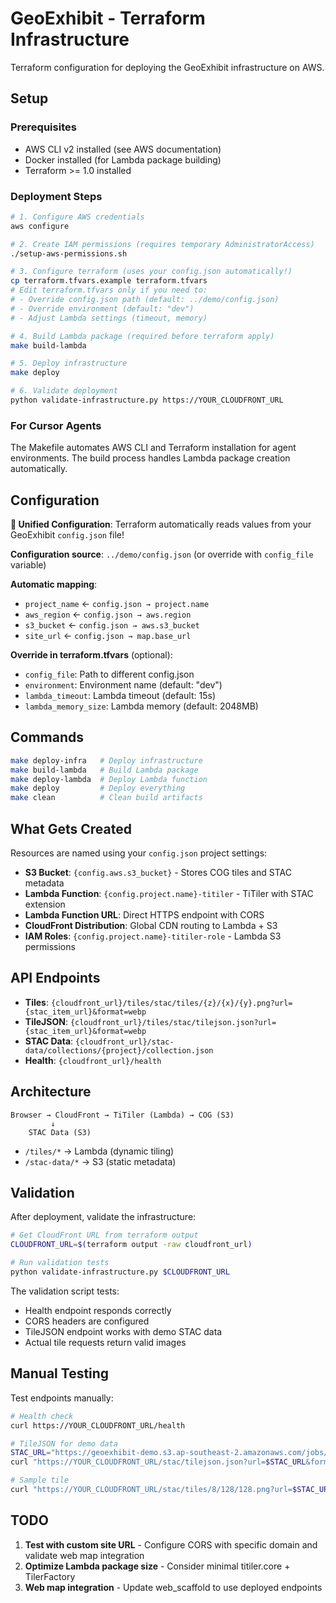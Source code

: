 # GeoExhibit - Terraform Infrastructure

Terraform configuration for deploying the GeoExhibit infrastructure on AWS.

## Setup

### Prerequisites
- AWS CLI v2 installed (see AWS documentation)
- Docker installed (for Lambda package building)  
- Terraform >= 1.0 installed

### Deployment Steps

```bash
# 1. Configure AWS credentials
aws configure

# 2. Create IAM permissions (requires temporary AdministratorAccess)
./setup-aws-permissions.sh

# 3. Configure terraform (uses your config.json automatically!)
cp terraform.tfvars.example terraform.tfvars
# Edit terraform.tfvars only if you need to:
# - Override config.json path (default: ../demo/config.json)  
# - Override environment (default: "dev")
# - Adjust Lambda settings (timeout, memory)

# 4. Build Lambda package (required before terraform apply)
make build-lambda

# 5. Deploy infrastructure
make deploy

# 6. Validate deployment
python validate-infrastructure.py https://YOUR_CLOUDFRONT_URL
```

### For Cursor Agents
The Makefile automates AWS CLI and Terraform installation for agent environments. The build process handles Lambda package creation automatically.

## Configuration

**🎯 Unified Configuration**: Terraform automatically reads values from your GeoExhibit `config.json` file!

**Configuration source**: `../demo/config.json` (or override with `config_file` variable)

**Automatic mapping**:
- `project_name` ← `config.json → project.name`
- `aws_region` ← `config.json → aws.region`  
- `s3_bucket` ← `config.json → aws.s3_bucket`
- `site_url` ← `config.json → map.base_url`

**Override in terraform.tfvars** (optional):
- `config_file`: Path to different config.json
- `environment`: Environment name (default: "dev")
- `lambda_timeout`: Lambda timeout (default: 15s)
- `lambda_memory_size`: Lambda memory (default: 2048MB)

## Commands

```bash
make deploy-infra   # Deploy infrastructure
make build-lambda   # Build Lambda package
make deploy-lambda  # Deploy Lambda function
make deploy         # Deploy everything
make clean          # Clean build artifacts
```

## What Gets Created

Resources are named using your `config.json` project settings:

- **S3 Bucket**: `{config.aws.s3_bucket}` - Stores COG tiles and STAC metadata
- **Lambda Function**: `{config.project.name}-titiler` - TiTiler with STAC extension  
- **Lambda Function URL**: Direct HTTPS endpoint with CORS
- **CloudFront Distribution**: Global CDN routing to Lambda + S3
- **IAM Roles**: `{config.project.name}-titiler-role` - Lambda S3 permissions

## API Endpoints

- **Tiles**: `{cloudfront_url}/tiles/stac/tiles/{z}/{x}/{y}.png?url={stac_item_url}&format=webp`
- **TileJSON**: `{cloudfront_url}/tiles/stac/tilejson.json?url={stac_item_url}&format=webp`
- **STAC Data**: `{cloudfront_url}/stac-data/collections/{project}/collection.json`
- **Health**: `{cloudfront_url}/health`

## Architecture

```
Browser → CloudFront → TiTiler (Lambda) → COG (S3)
         ↓
    STAC Data (S3)
```

- `/tiles/*` → Lambda (dynamic tiling)
- `/stac-data/*` → S3 (static metadata)

## Validation

After deployment, validate the infrastructure:

```bash
# Get CloudFront URL from terraform output
CLOUDFRONT_URL=$(terraform output -raw cloudfront_url)

# Run validation tests
python validate-infrastructure.py $CLOUDFRONT_URL
```

The validation script tests:
- Health endpoint responds correctly
- CORS headers are configured
- TileJSON endpoint works with demo STAC data
- Actual tile requests return valid images

## Manual Testing

Test endpoints manually:

```bash
# Health check
curl https://YOUR_CLOUDFRONT_URL/health

# TileJSON for demo data
STAC_URL="https://geoexhibit-demo.s3.ap-southeast-2.amazonaws.com/jobs/01K4XRE3K3KQDMTZ60XY1XWMN4/stac/items/01K4XRE3KB6H2JPVKHE77YE7QA.json"
curl "https://YOUR_CLOUDFRONT_URL/stac/tilejson.json?url=$STAC_URL&format=webp"

# Sample tile
curl "https://YOUR_CLOUDFRONT_URL/stac/tiles/8/128/128.png?url=$STAC_URL&format=webp"
```

## TODO

1. **Test with custom site URL** - Configure CORS with specific domain and validate web map integration
2. **Optimize Lambda package size** - Consider minimal titiler.core + TilerFactory
3. **Web map integration** - Update web_scaffold to use deployed endpoints